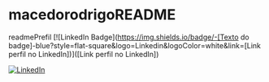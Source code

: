 # macedorodrigoREADME
readmePrefil
[![LinkedIn Badge](https://img.shields.io/badge/-[Texto do badge]-blue?style=flat-square&logo=Linkedin&logoColor=white&link=[Link perfil no LinkedIn])]([Link perfil no LinkedIn])

<a href="[https://www.linkedin.com/in/macedo-rodrigo/]"><img alt="LinkedIn" src="https://img.shields.io/badge/LinkedIn-0077B5?style=for-the-badge&logo=linkedin&logoColor=white" /></a>
